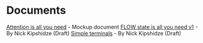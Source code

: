 # Documents

[Attention is all you need](./content/documents/attention-is-all-you-need.pdf) - Mockup document
[FLOW state is all you need v1](./content/documents/flow-state-is-all-you-need.pdf) - By Nick Kipshidze (Draft)
[Simple terminals](./content/documents/simple-terminals.pdf) - By Nick Kipshidze (Draft)